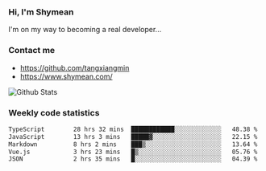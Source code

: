 ### Hi, I'm Shymean

I'm on my way to becoming a real developer...

### Contact me

- <https://github.com/tangxiangmin>
- <https://www.shymean.com/>

![Github Stats](https://github-readme-stats.vercel.app/api?username=tangxiangmin&show_icons=true&theme=dark)


###  Weekly code statistics

<!--START_SECTION:waka-->

```txt
TypeScript        28 hrs 32 mins  ████████████░░░░░░░░░░░░░   48.38 %
JavaScript        13 hrs 3 mins   █████▓░░░░░░░░░░░░░░░░░░░   22.15 %
Markdown          8 hrs 2 mins    ███▒░░░░░░░░░░░░░░░░░░░░░   13.64 %
Vue.js            3 hrs 23 mins   █▒░░░░░░░░░░░░░░░░░░░░░░░   05.76 %
JSON              2 hrs 35 mins   █░░░░░░░░░░░░░░░░░░░░░░░░   04.39 %
```

<!--END_SECTION:waka-->